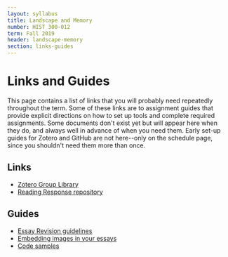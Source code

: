 ```yaml
---
layout: syllabus
title: Landscape and Memory
number: HIST 300-012
term: Fall 2019
header: landscape-memory
section: links-guides
---
```


# Links and Guides
This page contains a list of links that you will probably need repeatedly throughout the term. Some of these links are to assignment guides that provide explicit directions on how to set up tools and complete required assignments. Some documents don't exist yet but will appear here when they do, and always well in advance of when you need them. Early set-up guides for Zotero and GitHub are not here--only on the schedule page, since you shouldn't need them more than once.

## Links
- [Zotero Group Library](https://www.zotero.org/groups/2379087/landscape-memory-unm/items)
- [Reading Response repository]()


## Guides
- [Essay Revision guidelines](http://trails.unm.edu/revision-guide)
- [Embedding images in your essays](http://trails.unm.edu/loading-images)
- [Code samples](http://trails.unm.edu//code)
